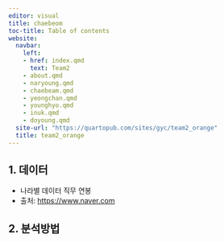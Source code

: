 ```yaml
---
editor: visual
title: chaebeom
toc-title: Table of contents
website:
  navbar:
    left:
    - href: index.qmd
      text: Team2
    - about.qmd
    - naryoung.qmd
    - chaebeam.qmd
    - yeongchan.qmd
    - younghyo.qmd
    - inuk.qmd
    - doyoung.qmd
  site-url: "https://quartopub.com/sites/gyc/team2_orange"
  title: team2_orange
---
```


## 1. 데이터

-   나라별 데이터 직무 연봉
-   출처: <https://www.naver.com>

## 2. 분석방법
